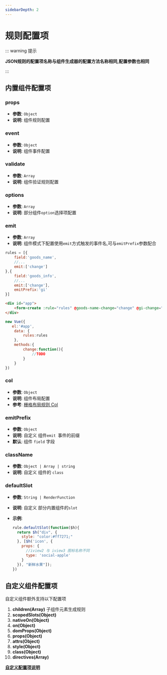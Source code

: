 ```yaml
---
sidebarDepth: 2
---
```




# 规则配置项

::: warning 提示

**JSON规则的配置项名称与组件生成器的配置方法名称相同,配置参数也相同**

:::

## **内置组件配置项**

### **props**

- ​**参数**:  `Object`
- **说明**: 组件规则配置

### **event**

- **参数**:  `Object`
- **说明**: 组件事件配置

### **validate**

- **参数**:  `Array`
- **说明**: 组件验证规则配置

### **options**

- **参数**:  `Array`
- **说明**: 部分组件`option`选择项配置

### **emit**

- **参数**:  `Array`
- **说明**: 组件模式下配置使用`emit`方式触发的事件名,可与`emitPrefix`参数配合

```js
rules = [{
    field:'goods_name',
    //...
    emit:['change']
},{
    field:'goods_info',
    //...
    emit:['change'],
    emitPrefix:'gi'
}]
```

```html
<div id="app">
	<form-create :rule="rules" @goods-name-change="change" @gi-change="change"></form-create>
</div>
```

```js
new Vue({
   el:'#app',
    data: {
        rules:rules
    },
    methods:{
        change:function(){
            //TODO
        }
    }
})
```





### **col**

- **参数**:  `Object`
- **说明**: 组件布局配置
- **参考**: [栅格布局规则 Col](/guide/col.html)

### **emitPrefix**  <Badge text="1.5.2+"/>

- **参数**:  `Object`
- **说明**: 自定义 组件`emit `事件的前缀
- **默认**: 组件 `field` 字段

### **className**  <Badge text="1.5.3+"/>

- **参数**:  `Object | Array | string`
- **说明**: 自定义 组件的 `class`

### **defaultSlot**  <Badge text="1.5.3+"/>

- **参数**:  `String | RenderFunction`

- **说明**: 自定义 部分内置组件的`slot`

- **示例**:

  ```js
  rule.defaultSlot(function($h){
    return $h("div", {
      style: "color:#ff7271;"
    }, [$h('icon', {
      props: {
        //iview2 与 iview3 图标名称不同
        type: 'social-apple'
      }
    }), "新鲜水果"]);
  })
  ```



## 自定义组件配置项

自定义组件额外支持以下配置项



1. **children\(Array\)**  子组件元素生成规则
2. **scopedSlots\(Object\)**
3. **nativeOn\(Object\)**
4. **on\(Object\)**
5. **domProps\(Object\)**
6. **props\(Object\)**
7. **attrs\(Object\)**
8. **style\(Object\)**
9. **class\(Object\)**
10. **directives\(Array\)**



**[自定义配置项说明](https://cn.vuejs.org/v2/guide/render-function.html#%E6%B7%B1%E5%85%A5-data-%E5%AF%B9%E8%B1%A1l)**
